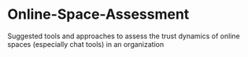 # Online-Space-Assessment
Suggested tools and approaches to assess the trust dynamics of online spaces (especially chat tools) in an organization
